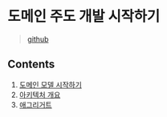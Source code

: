 # 도메인 주도 개발 시작하기

> [github](https://github.com/madvirus/ddd-start2)

## Contents

1. [도메인 모델 시작하기](./chapter01.md)
2. [아키텍처 개요](./chapter02.md)
3. [애그리거트](./chapter03.md)
